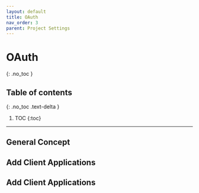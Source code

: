 ```yaml
---
layout: default
title: OAuth
nav_order: 3
parent: Project Settings
---
```


# OAuth
{: .no_toc }

## Table of contents
{: .no_toc .text-delta }

1. TOC
{:toc}

---

## General Concept

## Add Client Applications

## Add Client Applications
